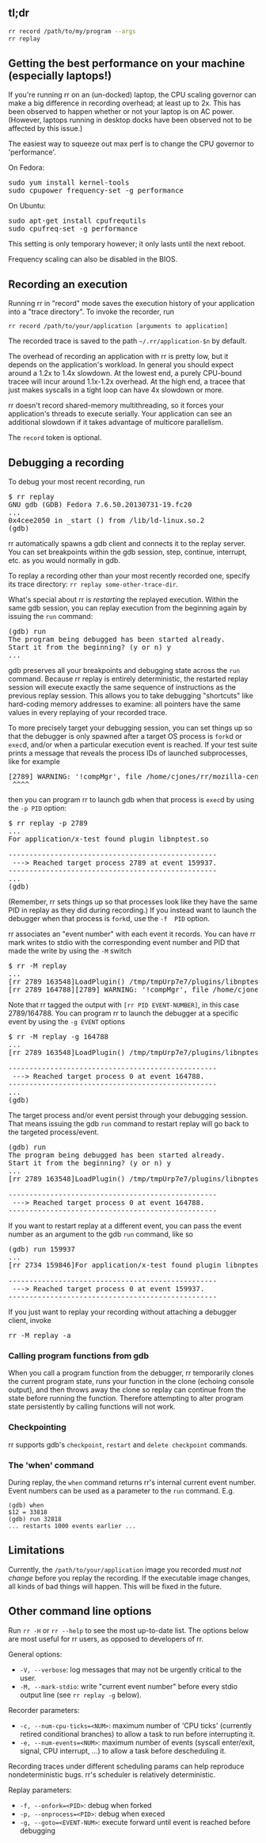 ## tl;dr

```bash
rr record /path/to/my/program --args
rr replay
```

## Getting the best performance on your machine (especially laptops!)

If you're running rr on an (un-docked) laptop, the CPU scaling governor can make a big difference in recording overhead; at least up to 2x.  This has been observed to happen whether or not your laptop is on AC power.  (However, laptops running in desktop docks have been observed not to be affected by this issue.)

The easiest way to squeeze out max perf is to change the CPU governor to 'performance'.

On Fedora:
<pre>
sudo yum install kernel-tools
sudo cpupower frequency-set -g performance
</pre>

On Ubuntu:
<pre>
sudo apt-get install cpufrequtils
sudo cpufreq-set -g performance
</pre>

This setting is only temporary however; it only lasts until the next reboot. 

Frequency scaling can also be disabled in the BIOS.

## Recording an execution

Running rr in "record" mode saves the execution history of your application into a "trace directory".  To invoke the recorder, run

    rr record /path/to/your/application [arguments to application]

The recorded trace is saved to the path `~/.rr/application-$n` by default.

The overhead of recording an application with rr is pretty low, but it depends on the application's workload.  In general you should expect around a 1.2x to 1.4x slowdown.  At the lowest end, a purely CPU-bound tracee will incur around 1.1x-1.2x overhead.  At the high end, a tracee that just makes syscalls in a tight loop can have 4x slowdown or more.

rr doesn't record shared-memory multithreading, so it forces your application's threads to execute serially.  Your application can see an additional slowdown if it takes advantage of multicore parallelism.

The `record` token is optional.

## Debugging a recording

To debug your most recent recording, run
<pre>
$ rr replay
GNU gdb (GDB) Fedora 7.6.50.20130731-19.fc20
...
0x4cee2050 in _start () from /lib/ld-linux.so.2
(gdb)
</pre>
rr automatically spawns a gdb client and connects it to the replay server. You can set breakpoints within the gdb session, step, continue, interrupt, etc. as you would normally in gdb.

To replay a recording other than your most recently recorded one, specify its trace directory: `rr replay some-other-trace-dir`.

What's special about rr is *restarting* the replayed execution.  Within the same gdb session, you can replay execution from the beginning again by issuing the `run` command:
<pre>
(gdb) run
The program being debugged has been started already.
Start it from the beginning? (y or n) y
...
</pre>
gdb preserves all your breakpoints and debugging state across the `run` command.  Because rr replay is entirely deterministic, the restarted replay session will execute exactly the same sequence of instructions as the previous replay session.  This allows you to take debugging "shortcuts" like hard-coding memory addresses to examine: all pointers have the same values in every replaying of your recorded trace.

To more precisely target your debugging session, you can set things up so that the debugger is only spawned after a target OS process is `fork`d or `exec`d, and/or when a particular execution event is reached.  If your test suite prints a message that reveals the process IDs of launched subprocesses, like for example
<pre>
[2789] WARNING: '!compMgr', file /home/cjones/rr/mozilla-central/xpcom/glue/nsComponentManagerUtils.cpp, line 59
 ^^^^
</pre>
then you can program rr to launch gdb when that process is `exec`d by using the `-p PID` option:
<pre>
$ rr replay -p 2789
...
For application/x-test found plugin libnptest.so

--------------------------------------------------
 ---> Reached target process 2789 at event 159937.
--------------------------------------------------
...
(gdb) 
</pre>
(Remember, rr sets things up so that processes look like they have the same PID in replay as they did during recording.)  If you instead want to launch the debugger when that process is `fork`d, use the `-f 
PID` option.

rr associates an "event number" with each event it records.  You can have rr mark writes to stdio with the corresponding event number and PID that made the write by using the `-M` switch
<pre>
$ rr -M replay
...
[rr 2789 163548]LoadPlugin() /tmp/tmpUrp7e7/plugins/libnptest.so returned 5a7c7140
[rr 2789 164788][2789] WARNING: '!compMgr', file /home/cjones/rr/mozilla-central/xpcom/glue/nsComponentManagerUtils.cpp, line 59
</pre>
Note that rr tagged the output with `[rr PID EVENT-NUMBER]`, in this case 2789/164788.  You can program rr to launch the debugger at a specific event by using the `-g EVENT` options
<pre>
$ rr -M replay -g 164788
...
[rr 2789 163548]LoadPlugin() /tmp/tmpUrp7e7/plugins/libnptest.so returned 5a7c7140

--------------------------------------------------
 ---> Reached target process 0 at event 164788.
--------------------------------------------------
...
(gdb) 
</pre>

The target process and/or event persist through your debugging session.  That means issuing the gdb `run` command to restart replay will go back to the targeted process/event.
<pre>
(gdb) run
The program being debugged has been started already.
Start it from the beginning? (y or n) y
...
[rr 2789 163548]LoadPlugin() /tmp/tmpUrp7e7/plugins/libnptest.so returned 5a7c7140

--------------------------------------------------
 ---> Reached target process 0 at event 164788.
--------------------------------------------------
</pre>

If you want to restart replay at a different event, you can pass the event number as an argument to the gdb `run` command, like so
<pre>
(gdb) run 159937
...
[rr 2734 159846]For application/x-test found plugin libnptest.so

--------------------------------------------------
 ---> Reached target process 0 at event 159937.
--------------------------------------------------
</pre>

If you just want to replay your recording without attaching a debugger client, invoke
<pre>
rr -M replay -a
</pre>

### Calling program functions from gdb

When you call a program function from the debugger, rr temporarily clones the current program state, runs your function in the clone (echoing console output), and then throws away the clone so replay can continue from the state before running the function. Therefore attempting to alter program state persistently by calling functions will not work.

### Checkpointing

rr supports gdb's `checkpoint`, `restart` and `delete checkpoint` commands.

### The 'when' command

During replay, the `when` command returns rr's internal current event number. Event numbers can be used as a parameter to the `run` command. E.g.
````
(gdb) when
$12 = 33818
(gdb) run 32818
... restarts 1000 events earlier ...
````

## Limitations

Currently, the `/path/to/your/application` image you recorded *must not change* before you replay the recording.  If the executable image changes, all kinds of bad things will happen.  This will be fixed in the future.

## Other command line options

Run `rr -H` or `rr --help` to see the most up-to-date list.  The options below are most useful for rr users, as opposed to developers of rr.

General options:
* `-V, --verbose`: log messages that may not be urgently critical to the user.
* `-M, --mark-stdio`: write "current event number" before every stdio output line (see `rr replay -g` below).

Recorder parameters:
* `-c, --num-cpu-ticks=<NUM>`: maximum number of 'CPU ticks' (currently retired conditional branches) to allow a task to run before interrupting it.
* `-e, --num-events=<NUM>`: maximum number of events (syscall enter/exit, signal, CPU interrupt, ...) to allow a task before descheduling it.

Recording traces under different scheduling params can help reproduce nondeterministic bugs.  rr's scheduler is relatively deterministic.

Replay parameters:
* `-f, --onfork=<PID>`: debug <PID> when forked
* `-p, --onprocess=<PID>`: debug <PID> when execed
* `-g, --goto=<EVENT-NUM>`: execute forward until event <EVENT-NUM> is reached before debugging